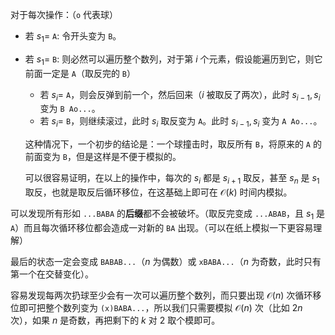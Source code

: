 对于每次操作：（``o`` 代表球）

- 若 $s_1 =$ ``A``: 令开头变为 ``B``。
- 若 $s_1 =$ ``B``: 则必然可以遍历整个数列，对于第 $i$ 个元素，假设能遍历到它，则它前面一定是 ``A``（取反完的 ``B``）
  - 若 $s_i =$ ``A``，则会反弹到前一个，然后回来（$i$ 被取反了两次），此时 $s_{i-1}, s_{i}$ 变为 ``B Ao...``。
  - 若 $s_i =$ ``B``，则继续滚过，此时 $s_i$ 取反变为 ``A``。此时 $s_{i-1}, s_{i}$ 变为 ``A Ao...``。
  
  这种情况下，一个初步的结论是：一个球撞击时，取反所有 ``B``，将原来的 ``A`` 的前面变为 ``B``，但是这样是不便于模拟的。

  可以很容易证明，在以上的操作中，每次的 $s_i$ 都是 $s_{i+1}$ 取反，甚至 $s_n$ 是 $s_1$ 取反，也就是取反后循环移位，在这基础上即可在 $\mathcal O(k)$ 时间内模拟。

可以发现所有形如 ``...BABA`` 的**后缀**都不会被破坏。（取反完变成 ``...ABAB``，且 $s_1$ 是 ``A``）而且每次循环移位都会造成一对新的 ``BA`` 出现。（可以在纸上模拟一下更容易理解）

最后的状态一定会变成 ``BABAB...``（$n$ 为偶数）或 ``xBABA...``（$n$ 为奇数，此时只有第一个在交替变化）。

容易发现每两次扔球至少会有一次可以遍历整个数列，而只要出现 $\mathcal O(n)$ 次循环移位即可把整个数列变为 ``(x)BABA...``，所以我们只需要模拟 $\mathcal O(n)$ 次（比如 $2n$ 次），如果 $n$ 是奇数，再把剩下的 $k$ 对 $2$ 取个模即可。